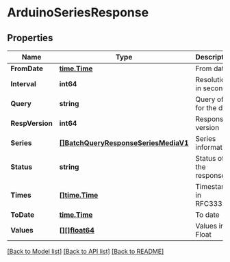# ArduinoSeriesResponse

## Properties

Name | Type | Description | Notes
------------ | ------------- | ------------- | -------------
**FromDate** | [**time.Time**](time.Time.md) | From date | 
**Interval** | **int64** | Resolution in seconds | 
**Query** | **string** | Query of for the data | 
**RespVersion** | **int64** | Response version | 
**Series** | [**[]BatchQueryResponseSeriesMediaV1**](BatchQueryResponseSeriesMediaV1.md) | Series information | 
**Status** | **string** | Status of the response | 
**Times** | [**[]time.Time**](time.Time.md) | Timestamp in RFC3339 | 
**ToDate** | [**time.Time**](time.Time.md) | To date | 
**Values** | [**[][]float64**](array.md) | Values in Float | 

[[Back to Model list]](../README.md#documentation-for-models) [[Back to API list]](../README.md#documentation-for-api-endpoints) [[Back to README]](../README.md)



